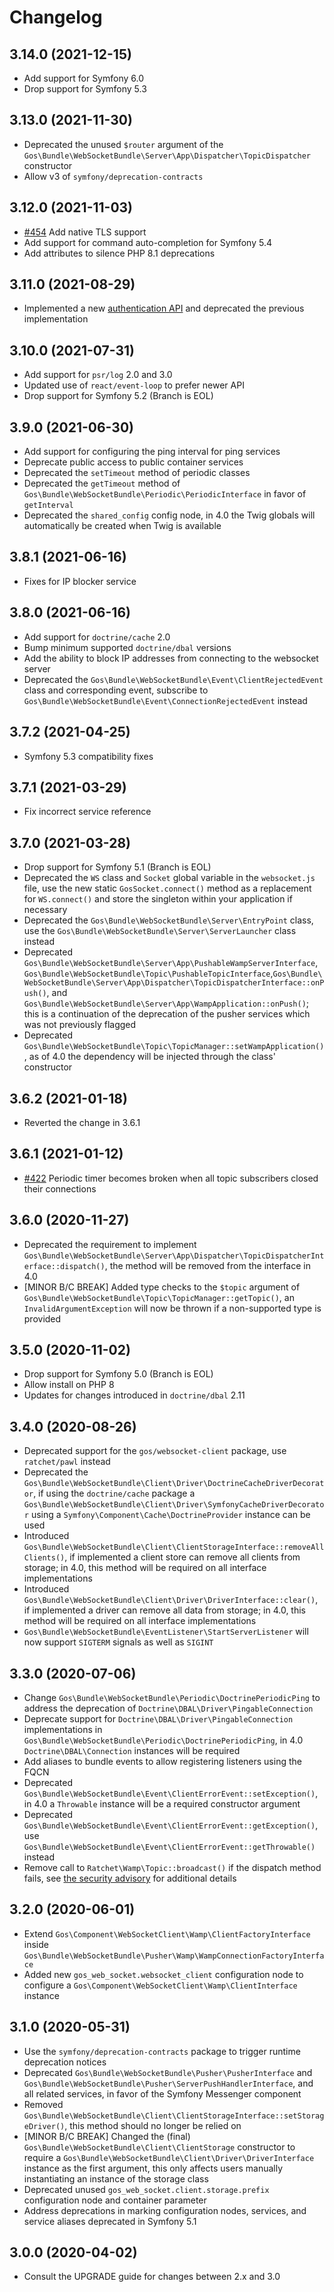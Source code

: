 # Changelog

## 3.14.0 (2021-12-15)

- Add support for Symfony 6.0
- Drop support for Symfony 5.3

## 3.13.0 (2021-11-30)

- Deprecated the unused `$router` argument of the `Gos\Bundle\WebSocketBundle\Server\App\Dispatcher\TopicDispatcher` constructor
- Allow v3 of `symfony/deprecation-contracts`

## 3.12.0 (2021-11-03)

- [#454](https://github.com/GeniusesOfSymfony/WebSocketBundle/pull/454) Add native TLS support
- Add support for command auto-completion for Symfony 5.4
- Add attributes to silence PHP 8.1 deprecations

## 3.11.0 (2021-08-29)

- Implemented a new [authentication API](docs/authentication.md) and deprecated the previous implementation

## 3.10.0 (2021-07-31)

- Add support for `psr/log` 2.0 and 3.0
- Updated use of `react/event-loop` to prefer newer API
- Drop support for Symfony 5.2 (Branch is EOL)

## 3.9.0 (2021-06-30)

- Add support for configuring the ping interval for ping services
- Deprecate public access to public container services
- Deprecated the `setTimeout` method of periodic classes
- Deprecated the `getTimeout` method of `Gos\Bundle\WebSocketBundle\Periodic\PeriodicInterface` in favor of `getInterval`
- Deprecated the `shared_config` config node, in 4.0 the Twig globals will automatically be created when Twig is available

## 3.8.1 (2021-06-16)

- Fixes for IP blocker service

## 3.8.0 (2021-06-16)

- Add support for `doctrine/cache` 2.0
- Bump minimum supported `doctrine/dbal` versions
- Add the ability to block IP addresses from connecting to the websocket server
- Deprecated the `Gos\Bundle\WebSocketBundle\Event\ClientRejectedEvent` class and corresponding event, subscribe to `Gos\Bundle\WebSocketBundle\Event\ConnectionRejectedEvent` instead

## 3.7.2 (2021-04-25)

- Symfony 5.3 compatibility fixes

## 3.7.1 (2021-03-29)

- Fix incorrect service reference

## 3.7.0 (2021-03-28)

- Drop support for Symfony 5.1 (Branch is EOL)
- Deprecated the `WS` class and `Socket` global variable in the `websocket.js` file, use the new static `GosSocket.connect()` method as a replacement for `WS.connect()` and store the singleton within your application if necessary
- Deprecated the `Gos\Bundle\WebSocketBundle\Server\EntryPoint` class, use the `Gos\Bundle\WebSocketBundle\Server\ServerLauncher` class instead
- Deprecated `Gos\Bundle\WebSocketBundle\Server\App\PushableWampServerInterface`, `Gos\Bundle\WebSocketBundle\Topic\PushableTopicInterface`,`Gos\Bundle\WebSocketBundle\Server\App\Dispatcher\TopicDispatcherInterface::onPush()`, and `Gos\Bundle\WebSocketBundle\Server\App\WampApplication::onPush()`; this is a continuation of the deprecation of the pusher services which was not previously flagged
- Deprecated `Gos\Bundle\WebSocketBundle\Topic\TopicManager::setWampApplication()`, as of 4.0 the dependency will be injected through the class' constructor

## 3.6.2 (2021-01-18)

- Reverted the change in 3.6.1

## 3.6.1 (2021-01-12)

- [#422](https://github.com/GeniusesOfSymfony/WebSocketBundle/pull/422) Periodic timer becomes broken when all topic subscribers closed their connections

## 3.6.0 (2020-11-27)

- Deprecated the requirement to implement `Gos\Bundle\WebSocketBundle\Server\App\Dispatcher\TopicDispatcherInterface::dispatch()`, the method will be removed from the interface in 4.0
- [MINOR B/C BREAK] Added type checks to the `$topic` argument of `Gos\Bundle\WebSocketBundle\Topic\TopicManager::getTopic()`, an `InvalidArgumentException` will now be thrown if a non-supported type is provided

## 3.5.0 (2020-11-02)

- Drop support for Symfony 5.0 (Branch is EOL)
- Allow install on PHP 8
- Updates for changes introduced in `doctrine/dbal` 2.11

## 3.4.0 (2020-08-26)

- Deprecated support for the `gos/websocket-client` package, use `ratchet/pawl` instead
- Deprecated the `Gos\Bundle\WebSocketBundle\Client\Driver\DoctrineCacheDriverDecorator`, if using the `doctrine/cache` package a `Gos\Bundle\WebSocketBundle\Client\Driver\SymfonyCacheDriverDecorator` using a `Symfony\Component\Cache\DoctrineProvider` instance can be used
- Introduced `Gos\Bundle\WebSocketBundle\Client\ClientStorageInterface::removeAllClients()`, if implemented a client store can remove all clients from storage; in 4.0, this method will be required on all interface implementations
- Introduced `Gos\Bundle\WebSocketBundle\Client\Driver\DriverInterface::clear()`, if implemented a driver can remove all data from storage; in 4.0, this method will be required on all interface implementations
- `Gos\Bundle\WebSocketBundle\EventListener\StartServerListener` will now support `SIGTERM` signals as well as `SIGINT`

## 3.3.0 (2020-07-06)

- Change `Gos\Bundle\WebSocketBundle\Periodic\DoctrinePeriodicPing` to address the deprecation of `Doctrine\DBAL\Driver\PingableConnection`
- Deprecate support for `Doctrine\DBAL\Driver\PingableConnection` implementations in `Gos\Bundle\WebSocketBundle\Periodic\DoctrinePeriodicPing`, in 4.0 `Doctrine\DBAL\Connection` instances will be required
- Add aliases to bundle events to allow registering listeners using the FQCN
- Deprecated `Gos\Bundle\WebSocketBundle\Event\ClientErrorEvent::setException()`, in 4.0 a `Throwable` instance will be a required constructor argument
- Deprecated `Gos\Bundle\WebSocketBundle\Event\ClientErrorEvent::getException()`, use `Gos\Bundle\WebSocketBundle\Event\ClientErrorEvent::getThrowable()` instead
- Remove call to `Ratchet\Wamp\Topic::broadcast()` if the dispatch method fails, see [the security advisory](https://github.com/GeniusesOfSymfony/WebSocketBundle/security/advisories/GHSA-wwgf-3xp7-cxj4) for additional details

## 3.2.0 (2020-06-01)

- Extend `Gos\Component\WebSocketClient\Wamp\ClientFactoryInterface` inside `Gos\Bundle\WebSocketBundle\Pusher\Wamp\WampConnectionFactoryInterface`
- Added new `gos_web_socket.websocket_client` configuration node to configure a `Gos\Component\WebSocketClient\Wamp\ClientInterface` instance

## 3.1.0 (2020-05-31)

- Use the `symfony/deprecation-contracts` package to trigger runtime deprecation notices
- Deprecated `Gos\Bundle\WebSocketBundle\Pusher\PusherInterface` and `Gos\Bundle\WebSocketBundle\Pusher\ServerPushHandlerInterface`, and all related services, in favor of the Symfony Messenger component
- Removed `Gos\Bundle\WebSocketBundle\Client\ClientStorageInterface::setStorageDriver()`, this method should no longer be relied on
- [MINOR B/C BREAK] Changed the (final) `Gos\Bundle\WebSocketBundle\Client\ClientStorage` constructor to require a `Gos\Bundle\WebSocketBundle\Client\Driver\DriverInterface` instance as the first argument, this only affects users manually instantiating an instance of the storage class
- Deprecated unused `gos_web_socket.client.storage.prefix` configuration node and container parameter
- Address deprecations in marking configuration nodes, services, and service aliases deprecated in Symfony 5.1

## 3.0.0 (2020-04-02)

- Consult the UPGRADE guide for changes between 2.x and 3.0
